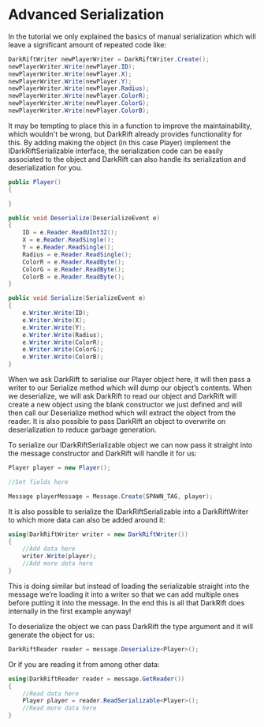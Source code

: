 # Advanced Serialization
In the tutorial we only explained the basics of manual serialization which will leave a significant amount of repeated code like:
```csharp
DarkRiftWriter newPlayerWriter = DarkRiftWriter.Create();
newPlayerWriter.Write(newPlayer.ID);
newPlayerWriter.Write(newPlayer.X);
newPlayerWriter.Write(newPlayer.Y);
newPlayerWriter.Write(newPlayer.Radius);
newPlayerWriter.Write(newPlayer.ColorR);
newPlayerWriter.Write(newPlayer.ColorG);
newPlayerWriter.Write(newPlayer.ColorB);
```
It may be tempting to place this in a function to improve the maintainability, which wouldn't be wrong, but DarkRift already provides functionality for this. By adding making the object (in this case Player) implement the IDarkRiftSerializable interface, the serialization code can be easily associated to the object and DarkRift can also handle its serialization and deserialization for you.

```csharp
public Player()
{

}

public void Deserialize(DeserializeEvent e)
{
    ID = e.Reader.ReadUInt32();
    X = e.Reader.ReadSingle();
    Y = e.Reader.ReadSingle();
    Radius = e.Reader.ReadSingle();
    ColorR = e.Reader.ReadByte();
    ColorG = e.Reader.ReadByte();
    ColorB = e.Reader.ReadByte();
}

public void Serialize(SerializeEvent e)
{
    e.Writer.Write(ID);
    e.Writer.Write(X);
    e.Writer.Write(Y);
    e.Writer.Write(Radius);
    e.Writer.Write(ColorR);
    e.Writer.Write(ColorG);
    e.Writer.Write(ColorB);
}
```
When we ask DarkRift to serialise our Player object here, it will then pass a writer to our Serialize method which will dump our object’s contents. When we deserialize, we will ask DarkRift to read our object and DarkRift will create a new object using the blank constructor we just defined and will then call our Deserialize method which will extract the object from the reader. It is also possible to pass DarkRift an object to overwrite on deserialization to reduce garbage generation.

To serialize our IDarkRiftSerializable object we can now pass it straight into the message constructor and DarkRift will handle it for us:
```csharp
Player player = new Player();

//Set fields here

Message playerMessage = Message.Create(SPAWN_TAG, player);
```
It is also possible to serialize the IDarkRiftSerializable into a DarkRiftWriter to which more data can also be added around it:
```csharp
using(DarkRiftWriter writer = new DarkRiftWriter())
{
    //Add data here
    writer.Write(player);
    //Add more data here
}
```
This is doing similar but instead of loading the serializable straight into the message we’re loading it into a writer so that we can add multiple ones before putting it into the message. In the end this is all that DarkRift does internally in the first example anyway!

To deserialize the object we can pass DarkRift the type argument and it will generate the object for us:
```csharp
DarkRiftReader reader = message.Deserialize<Player>();
```
Or if you are reading it from among other data:
```csharp
using(DarkRiftReader reader = message.GetReader())
{
    //Read data here
    Player player = reader.ReadSerializable<Player>();
    //Read more data here
}
```
